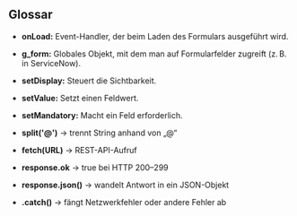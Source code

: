 ## Glossar
- **onLoad:** Event-Handler, der beim Laden des Formulars ausgeführt wird.

- **g_form:** Globales Objekt, mit dem man auf Formularfelder zugreift (z. B. in ServiceNow).

- **setDisplay:** Steuert die Sichtbarkeit.

- **setValue:** Setzt einen Feldwert.

- **setMandatory:** Macht ein Feld erforderlich.

- **split('@')** → trennt String anhand von „@“

- **fetch(URL)** → REST-API-Aufruf

- **response.ok** → true bei HTTP 200–299

- **response.json()** → wandelt Antwort in ein JSON-Objekt

- **.catch()** → fängt Netzwerkfehler oder andere Fehler ab